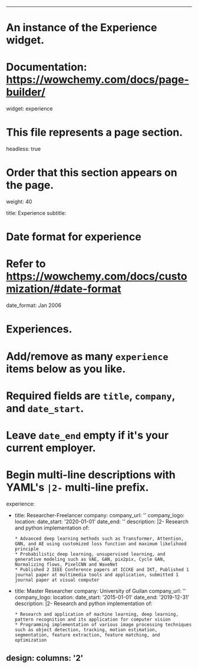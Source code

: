  ---
# An instance of the Experience widget.
# Documentation: https://wowchemy.com/docs/page-builder/
widget: experience

# This file represents a page section.
headless: true

# Order that this section appears on the page.
weight: 40

title: Experience
subtitle:

# Date format for experience
#   Refer to https://wowchemy.com/docs/customization/#date-format
date_format: Jan 2006

# Experiences.
#   Add/remove as many `experience` items below as you like.
#   Required fields are `title`, `company`, and `date_start`.
#   Leave `date_end` empty if it's your current employer.
#   Begin multi-line descriptions with YAML's `|2-` multi-line prefix.
experience:
  - title: Researcher-Freelancer
    company: 
    company_url: ''
    company_logo: 
    location: 
    date_start: '2020-01-01'
    date_end: ''
    description: |2-
        Research and python implementation of:
        
        * Advanced deep learning methods such as Transformer, Attention, GNN, and AE using customized loss function and maximum likelihood principle
        * Probabilistic deep learning, unsupervised learning, and generative modeling such as VAE, GAN, pix2pix, Cycle GAN, Normalizing flows, PixelCNN and WaveNet
        * Published 2 IEEE Conference papers at ICCKE and IKT, Published 1 journal paper at multimedia tools and application, submitted 1 journal paper at visual computer
        
  - title: Master Researcher
    company: University of Guilan
    company_url: ''
    company_logo: 
    location: 
    date_start: '2015-01-01'
    date_end: '2019-12-31'
    description: |2-
        Research and python implementation of:

        * Research and application of machine learning, deep learning, pattern recognition and its application for computer vision
        * Programming implementation of various image processing techniques such as object detection, tracking, motion estimation, segmentation, feature extraction, feature matching, and optimization


design:
  columns: '2'
---
